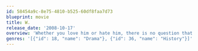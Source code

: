 ```yaml
---
id: 58454a9c-8e75-4810-b525-60df8faa7d73
blueprint: movie
title: W.
release_date: '2008-10-17'
overview: 'Whether you love him or hate him, there is no question that George W. Bush is one of the most controversial public figures in recent memory. W takes viewers through Bush’s eventful life -- his struggles and triumphs, how he found both his wife and his faith, and of course the critical days leading up to Bush’s decision to invade Iraq.'
genres: '[{"id": 18, "name": "Drama"}, {"id": 36, "name": "History"}]'
---
```

